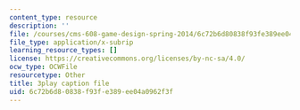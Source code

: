 ```yaml
---
content_type: resource
description: ''
file: /courses/cms-608-game-design-spring-2014/6c72b6d80838f93fe389ee04a0962f3f_1506695.srt
file_type: application/x-subrip
learning_resource_types: []
license: https://creativecommons.org/licenses/by-nc-sa/4.0/
ocw_type: OCWFile
resourcetype: Other
title: 3play caption file
uid: 6c72b6d8-0838-f93f-e389-ee04a0962f3f
---
```

